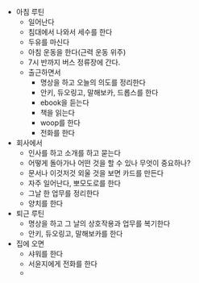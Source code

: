 - 아침 루틴
	- 일어난다
	- 침대에서 나와서 세수를 한다
	- 두유를 마신다
	- 아침 운동을 한다(근력 운동 위주)
	- 7시 반까지 버스 정류장에 간다.
	- 출근하면서
		- 명상을 하고 오늘의 의도를 정리한다
		- 안키, 듀오링고, 말해보카, 드롭스를 한다
		- ebook을 듣는다
		- 책을 읽는다
		- woop를 한다
		- 전화를 한다
- 회사에서
	- 인사를 하고 소개를 하고 묻는다
	- 어떻게 돌아가나 어떤 것을 할 수 있나 무엇이 중요하나?
	- 문서나 이것저것 외울 것을 보면 카드를 만든다
	- 자주 일어난다, 뽀모도로를 한다
	- 그날 한 업무를 정리한다
	- 양치를 한다
- 퇴근 루틴
	- 명상을 하고 그 날의 상호작용과 업무를 복기한다
	- 안키, 듀오링고, 말해보카를 한다
- 집에 오면
	- 샤워를 한다
	- 서윤지에게 전화를 한다
	-